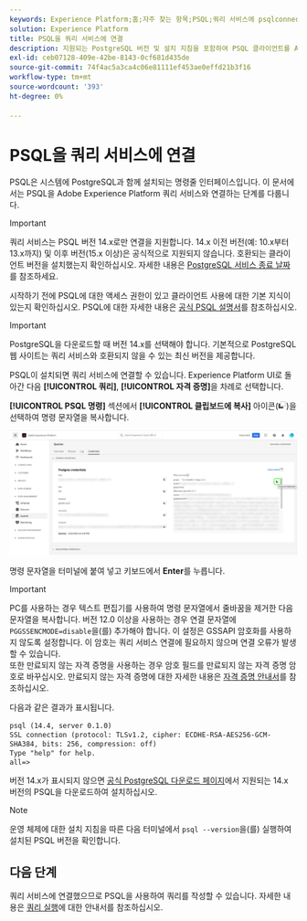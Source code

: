 ```yaml
---
keywords: Experience Platform;홈;자주 찾는 항목;PSQL;쿼리 서비스에 psqlconnect;쿼리 서비스;쿼리 서비스;
solution: Experience Platform
title: PSQL을 쿼리 서비스에 연결
description: 지원되는 PostgreSQL 버전 및 설치 지침을 포함하여 PSQL 클라이언트를 Adobe Experience Platform 쿼리 서비스에 연결하는 방법에 대해 알아봅니다.
exl-id: ceb07128-409e-42be-8143-0cf681d435de
source-git-commit: 74f4ac5a3ca4c06e81111ef453ae0effd21b3f16
workflow-type: tm+mt
source-wordcount: '393'
ht-degree: 0%

---
```


# PSQL을 쿼리 서비스에 연결

PSQL은 시스템에 PostgreSQL과 함께 설치되는 명령줄 인터페이스입니다. 이 문서에서는 PSQL을 Adobe Experience Platform 쿼리 서비스와 연결하는 단계를 다룹니다.

>[!IMPORTANT]
>
>쿼리 서비스는 PSQL 버전 14.x로만 연결을 지원합니다. 14.x 이전 버전(예: 10.x부터 13.x까지) 및 이후 버전(15.x 이상)은 공식적으로 지원되지 않습니다. 호환되는 클라이언트 버전을 설치했는지 확인하십시오. 자세한 내용은 [PostgreSQL 서비스 종료 날짜](https://endoflife.date/postgresql)를 참조하세요.

시작하기 전에 PSQL에 대한 액세스 권한이 있고 클라이언트 사용에 대한 기본 지식이 있는지 확인하십시오. PSQL에 대한 자세한 내용은 [공식 PSQL 설명서](https://www.postgresql.org/docs/current/app-psql.html)를 참조하십시오.

>[!IMPORTANT]
>
>PostgreSQL을 다운로드할 때 버전 14.x를 선택해야 합니다. 기본적으로 PostgreSQL 웹 사이트는 쿼리 서비스와 호환되지 않을 수 있는 최신 버전을 제공합니다.

PSQL이 설치되면 쿼리 서비스에 연결할 수 있습니다. Experience Platform UI로 돌아간 다음 **[!UICONTROL 쿼리]**, **[!UICONTROL 자격 증명]**&#x200B;을 차례로 선택합니다.

**[!UICONTROL PSQL 명령]** 섹션에서 **[!UICONTROL 클립보드에 복사]** 아이콘(![복사 아이콘](/help/images/icons/copy.png))을 선택하여 명령 문자열을 복사합니다.

![복사 아이콘이 강조 표시된 쿼리 대시보드 자격 증명 탭입니다.](../images/clients/psql/connect-bi.png)

명령 문자열을 터미널에 붙여 넣고 키보드에서 **Enter**&#x200B;를 누릅니다.

>[!IMPORTANT]
>
>PC를 사용하는 경우 텍스트 편집기를 사용하여 명령 문자열에서 줄바꿈을 제거한 다음 문자열을 복사합니다. 버전 12.0 이상을 사용하는 경우 연결 문자열에 `PGGSSENCMODE=disable`을(를) 추가해야 합니다. 이 설정은 GSSAPI 암호화를 사용하지 않도록 설정합니다. 이 암호는 쿼리 서비스 연결에 필요하지 않으며 연결 오류가 발생할 수 있습니다.<br>또한 만료되지 않는 자격 증명을 사용하는 경우 암호 필드를 만료되지 않는 자격 증명 암호로 바꾸십시오. 만료되지 않는 자격 증명에 대한 자세한 내용은 [자격 증명 안내서](../ui/credentials.md)를 참조하십시오.

다음과 같은 결과가 표시됩니다.

```shell
psql (14.4, server 0.1.0)
SSL connection (protocol: TLSv1.2, cipher: ECDHE-RSA-AES256-GCM-SHA384, bits: 256, compression: off)
Type "help" for help.
all=>
```

버전 14.x가 표시되지 않으면 [공식 PostgreSQL 다운로드 페이지](https://www.postgresql.org/download/)에서 지원되는 14.x 버전의 PSQL을 다운로드하여 설치하십시오.

>[!NOTE]
>
>운영 체제에 대한 설치 지침을 따른 다음 터미널에서 `psql --version`을(를) 실행하여 설치된 PSQL 버전을 확인합니다.

## 다음 단계

쿼리 서비스에 연결했으므로 PSQL을 사용하여 쿼리를 작성할 수 있습니다. 자세한 내용은 [쿼리 실행](../best-practices/writing-queries.md)에 대한 안내서를 참조하십시오.
